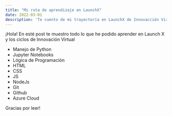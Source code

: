 ```yaml
---
title: "Mi ruta de aprendizaje en LaunchX"
date: 2022-03-01
description: 'Te cuento de mi trayectoría en LaunchX de Innovacción Virtual'
---
```


¡Hola! En esté post te muestro todo lo que he podido aprender en Launch X y los ciclos de Innovación Virtual

- Manejo de Python
- Jupyter Notebooks
- Lógica de Programación
- HTML
- CSS
- JS
- NodeJs
- Git
- Github
- Azure Cloud

Gracias por leer!
